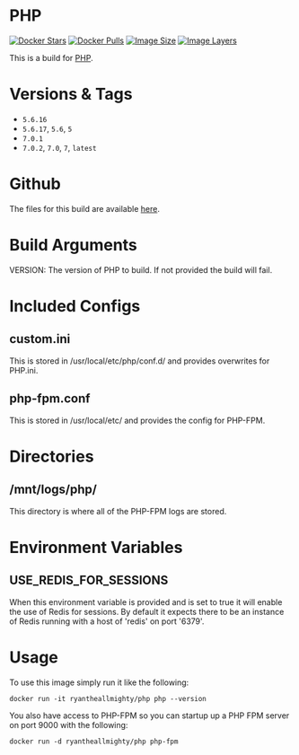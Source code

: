 # PHP
[![Docker Stars](https://img.shields.io/docker/stars/ryantheallmighty/php.svg?style=flat-square)](https://hub.docker.com/r/ryantheallmighty/php/) [![Docker Pulls](https://img.shields.io/docker/pulls/ryantheallmighty/php.svg?style=flat-square)](https://hub.docker.com/r/ryantheallmighty/php/) [![Image Size](https://img.shields.io/imagelayers/image-size/ryantheallmighty/php/latest.svg?style=flat-square)](https://imagelayers.io/?images=ryantheallmighty%2Fphp) [![Image Layers](https://img.shields.io/imagelayers/layers/ryantheallmighty/php/latest.svg?style=flat-square)](https://imagelayers.io/?images=ryantheallmighty%2Fphp)

This is a build for [PHP](http://php.net/).

# Versions & Tags
- `5.6.16`
- `5.6.17`, `5.6`, `5`
- `7.0.1`
- `7.0.2`, `7.0`, `7`, `latest`

# Github
The files for this build are available [here](https://github.com/RyanTheAllmighty/Dockerfiles/tree/master/php).

# Build Arguments
VERSION: The version of PHP to build. If not provided the build will fail.

# Included Configs
## custom.ini
This is stored in /usr/local/etc/php/conf.d/ and provides overwrites for PHP.ini.

## php-fpm.conf
This is stored in /usr/local/etc/ and provides the config for PHP-FPM.

# Directories
## /mnt/logs/php/
This directory is where all of the PHP-FPM logs are stored.

# Environment Variables
## USE_REDIS_FOR_SESSIONS
When this environment variable is provided and is set to true it will enable the use of Redis for sessions. By default it expects there to be an instance of Redis running with a host of 'redis' on
port '6379'.

# Usage
To use this image simply run it like the following:

```
docker run -it ryantheallmighty/php php --version
```

You also have access to PHP-FPM so you can startup up a PHP FPM server on port 9000 with the following:

```
docker run -d ryantheallmighty/php php-fpm
```